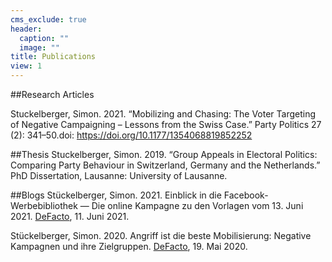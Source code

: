 ```yaml
---
cms_exclude: true
header:
  caption: ""
  image: ""
title: Publications
view: 1
---
```


##Research Articles 

Stuckelberger, Simon. 2021. “Mobilizing and Chasing: The Voter Targeting of Negative Campaigning – Lessons from the Swiss Case.” Party Politics 27 (2): 341–50.doi: https://doi.org/10.1177/1354068819852252

##Thesis 
Stuckelberger, Simon. 2019. “Group Appeals in Electoral Politics: Comparing Party Behaviour in Switzerland, Germany and the Netherlands.” PhD Dissertation, Lausanne: University of Lausanne.


##Blogs 
Stückelberger, Simon. 2021. Einblick in die Facebook-Werbebibliothek — Die online Kampagne zu den Vorlagen vom 13. Juni 2021. [DeFacto](https://www.defacto.expert/2021/06/11/einblick-in-die-facebook-werbebibliothek-die-online-kampagne-zu-den-vorlagen-vom-13-juni-2021/), 11. Juni 2021.

Stückelberger, Simon. 2020. Angriff ist die beste Mobilisierung: Negative Kampagnen und ihre Zielgruppen. [DeFacto](https://www.defacto.expert/2020/05/19/angriff-ist-die-beste-mobilisierung-negative-kampagnen-und-ihre-zielgruppen/), 19. Mai 2020.
